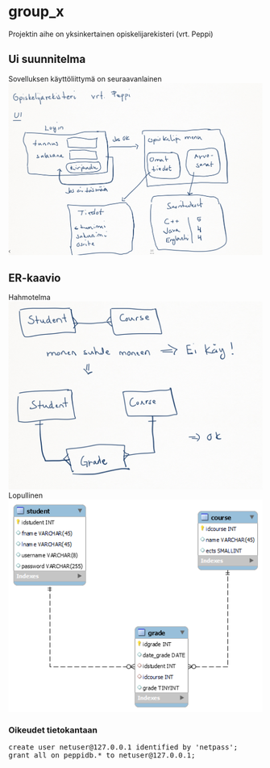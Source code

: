 # group_x

Projektin aihe on yksinkertainen opiskelijarekisteri (vrt. Peppi)

## Ui suunnitelma

Sovelluksen käyttöliittymä on seuraavanlainen
<img src="ui_kuva.png">

## ER-kaavio

Hahmotelma <br>
<img src="er_plan.png">
<br>
Lopullinen<br>
<img src="er_diagram_v2.png">

### Oikeudet tietokantaan

<pre>
create user netuser@127.0.0.1 identified by 'netpass';
grant all on peppidb.* to netuser@127.0.0.1;
</pre>

